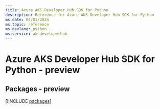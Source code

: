 ```yaml
---
title: Azure AKS Developer Hub SDK for Python
description: Reference for Azure AKS Developer Hub SDK for Python
ms.date: 04/01/2024
ms.topic: reference
ms.devlang: python
ms.service: aksdeveloperhub
---
```

# Azure AKS Developer Hub SDK for Python - preview
## Packages - preview
[!INCLUDE [packages](aks-developer-hub-index.md)]